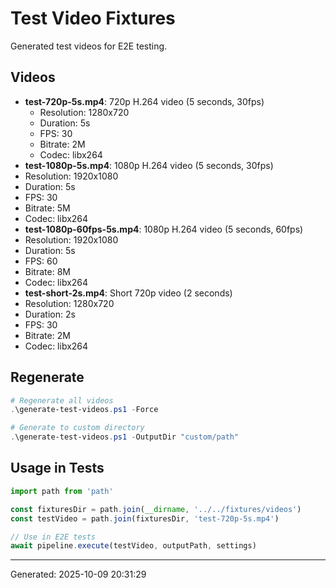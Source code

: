 # Test Video Fixtures

Generated test videos for E2E testing.

## Videos

- **test-720p-5s.mp4**: 720p H.264 video (5 seconds, 30fps)
  - Resolution: 1280x720
  - Duration: 5s
  - FPS: 30
  - Bitrate: 2M
  - Codec: libx264
 - **test-1080p-5s.mp4**: 1080p H.264 video (5 seconds, 30fps)
  - Resolution: 1920x1080
  - Duration: 5s
  - FPS: 30
  - Bitrate: 5M
  - Codec: libx264
 - **test-1080p-60fps-5s.mp4**: 1080p H.264 video (5 seconds, 60fps)
  - Resolution: 1920x1080
  - Duration: 5s
  - FPS: 60
  - Bitrate: 8M
  - Codec: libx264
 - **test-short-2s.mp4**: Short 720p video (2 seconds)
  - Resolution: 1280x720
  - Duration: 2s
  - FPS: 30
  - Bitrate: 2M
  - Codec: libx264


## Regenerate

```powershell
# Regenerate all videos
.\generate-test-videos.ps1 -Force

# Generate to custom directory
.\generate-test-videos.ps1 -OutputDir "custom/path"
```

## Usage in Tests

```typescript
import path from 'path'

const fixturesDir = path.join(__dirname, '../../fixtures/videos')
const testVideo = path.join(fixturesDir, 'test-720p-5s.mp4')

// Use in E2E tests
await pipeline.execute(testVideo, outputPath, settings)
```

---

Generated: 2025-10-09 20:31:29
